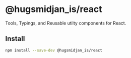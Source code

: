 # @hugsmidjan_is/react

Tools, Typings, and Reusable utilty components for React.

## Install

```sh
npm install --save-dev @hugsmidjan_is/react
```
